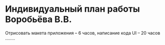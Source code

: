 # Индивидуальный план работы Воробьёва В.В.

Отрисовать макета приложения – 6 часов, написание кода UI – 20 часов ........